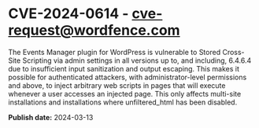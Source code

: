# CVE-2024-0614 - cve-request@wordfence.com

The Events Manager plugin for WordPress is vulnerable to Stored Cross-Site Scripting via admin settings in all versions up to, and including, 6.4.6.4 due to insufficient input sanitization and output escaping. This makes it possible for authenticated attackers, with administrator-level permissions and above, to inject arbitrary web scripts in pages that will execute whenever a user accesses an injected page. This only affects multi-site installations and installations where unfiltered_html has been disabled.

**Publish date:** 2024-03-13
